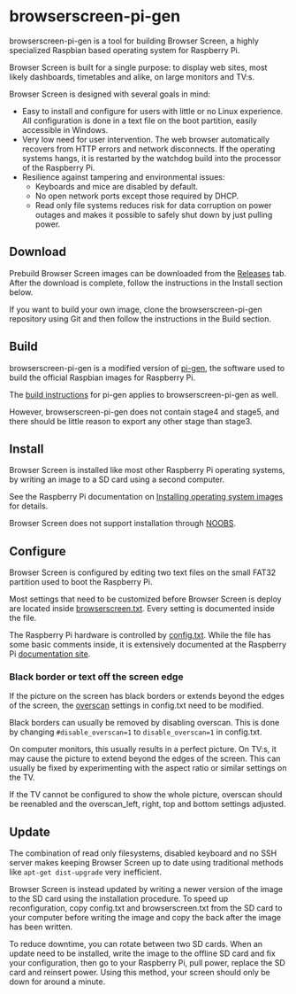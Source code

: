 # browserscreen-pi-gen
browserscreen-pi-gen is a tool for building Browser Screen, a highly specialized Raspbian based operating system for Raspberry Pi.

Browser Screen is built for a single purpose: to display web sites, most likely dashboards, timetables and alike, on large monitors and TV:s.

Browser Screen is designed with several goals in mind:

* Easy to install and configure for users with little or no Linux experience. All configuration is done in a text file on the boot partition, easily accessible in Windows.
* Very low need for user intervention. The web browser automatically recovers from HTTP errors and network disconnects. If the operating systems hangs, it is restarted by the watchdog build into the processor of the Raspberry Pi.
* Resilience against tampering and environmental issues:
  * Keyboards and mice are disabled by default.
  * No open network ports except those required by DHCP.
  * Read only file systems reduces risk for data corruption on power outages and makes it possible to safely shut down by just pulling power.

## Download
Prebuild Browser Screen images can be downloaded from the [Releases](https://github.com/vertecx/browserscreen-pi-gen/releases) tab. After the download is complete, follow the instructions in the Install section below.

If you want to build your own image, clone the browserscreen-pi-gen repository using Git and then follow the instructions in the Build section.

## Build
browserscreen-pi-gen is a modified version of [pi-gen](https://github.com/RPi-Distro/pi-gen), the software used to build the official Raspbian images for Raspberry Pi.

The [build instructions](https://github.com/RPi-Distro/pi-gen/blob/dev/README.md) for pi-gen applies to browserscreen-pi-gen as well.

However, browserscreen-pi-gen does not contain stage4 and stage5, and there should be little reason to export any other stage than stage3.

## Install
Browser Screen is installed like most other Raspberry Pi operating systems, by writing an image to a SD card using a second computer.

See the Raspberry Pi documentation on [Installing operating system images](https://www.raspberrypi.org/documentation/installation/installing-images/) for details.

Browser Screen does not support installation through [NOOBS](https://www.raspberrypi.org/documentation/installation/noobs.md).

## Configure
Browser Screen is configured by editing two text files on the small FAT32 partition used to boot the Raspberry Pi.

Most settings that need to be customized before Browser Screen is deploy are located inside [browserscreen.txt](https://github.com/vertecx/browserscreen-pi-gen/blob/dev/stage3/02-browserscreen/files/browserscreen.txt). Every setting is documented inside the file.

The Raspberry Pi hardware is controlled by [config.txt](https://github.com/vertecx/browserscreen-pi-gen/blob/dev/stage1/00-boot-files/files/config.txt). While the file has some basic comments inside, it is extensively documented at the Raspberry Pi [documentation site](https://www.raspberrypi.org/documentation/configuration/config-txt/README.md).

### Black border or text off the screen edge
If the picture on the screen has black borders or extends beyond the edges of the screen, the [overscan](https://www.raspberrypi.org/documentation/configuration/raspi-config.md#overscan) settings in config.txt need to be modified.

Black borders can usually be removed by disabling overscan. This is done by changing `#disable_overscan=1` to `disable_overscan=1` in config.txt.

On computer monitors, this usually results in a perfect picture. On TV:s, it may cause the picture to extend beyond the edges of the screen. This can usually be fixed by experimenting with the aspect ratio or similar settings on the TV.

If the TV cannot be configured to show the whole picture, overscan should be reenabled and the overscan_left, right, top and bottom settings adjusted.

## Update
The combination of read only filesystems, disabled keyboard and no SSH server makes keeping Browser Screen up to date using traditional methods like `apt-get dist-upgrade` very inefficient.

Browser Screen is instead updated by writing a newer version of the image to the SD card using the installation procedure. To speed up reconfiguration, copy config.txt and browserscreen.txt from the SD card to your computer before writing the image and copy the back after the image has been written.

To reduce downtime, you can rotate between two SD cards. When an update need to be installed, write the image to the offline SD card and fix your configuration, then go to your Raspberry Pi, pull power, replace the SD card and reinsert power. Using this method, your screen should only be down for around a minute.
